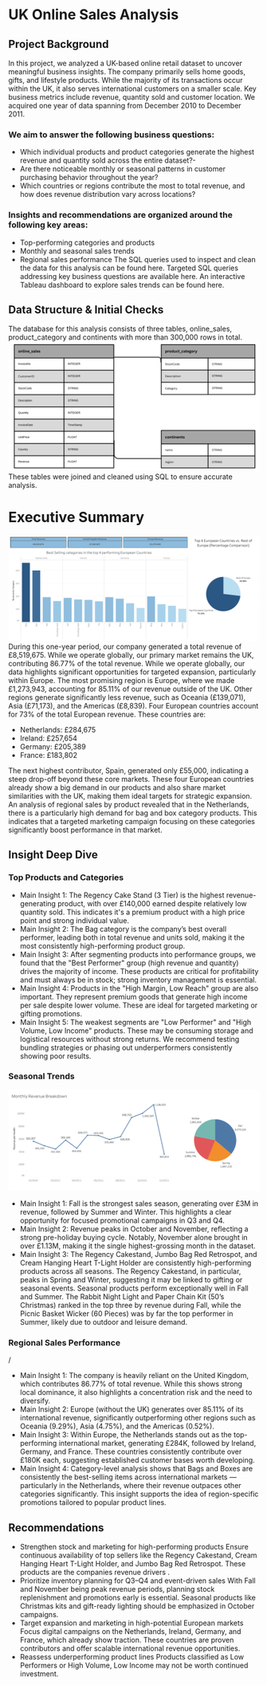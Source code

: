 # UK Online Sales Analysis
## Project Background
In this project, we analyzed a UK-based online retail dataset to uncover meaningful business insights. The company primarily sells home goods, gifts, and lifestyle products. While the majority of its transactions occur within the UK, it also serves international customers on a smaller scale. Key business metrics include revenue, quantity sold and customer location. We acquired one year of data spanning from December 2010 to December 2011.
### We aim to answer the following business questions:
-	Which individual products and product categories generate the highest revenue and quantity sold across the entire dataset?-
-	Are there noticeable monthly or seasonal patterns in customer purchasing behavior throughout the year?
-	Which countries or regions contribute the most to total revenue, and how does revenue distribution vary across locations?
### Insights and recommendations are organized around the following key areas:
-	Top-performing categories and products
-	Monthly and seasonal sales trends
-	Regional sales performance
The SQL queries used to inspect and clean the data for this analysis can be found here.
Targeted SQL queries addressing key business questions are available here.
An interactive Tableau dashboard to explore sales trends can be found here.
## Data Structure & Initial Checks
The database for this analysis consists of three tables, online_sales, product_category and continents with more than 300,000 rows in total.
![](images/data_structure.png)
These tables were joined and cleaned using SQL to ensure accurate analysis.
# Executive Summary
![](images/reg_exc2.png)
During this one-year period, our company generated a total revenue of £8,519,675. While we operate globally, our primary market remains the UK, contributing 86.77% of the total revenue. While we operate globally, our data highlights significant opportunities for targeted expansion, particularly within Europe.
The most promising region is Europe, where we made £1,273,943, accounting for 85.11% of our revenue outside of the UK. Other regions generate significantly less revenue, such as Oceania (£139,071), Asia (£71,173), and the Americas (£8,839).
Four European countries account for 73% of the total European revenue. These countries are:

- Netherlands: £284,675
- Ireland: £257,654
- Germany: £205,389
- France: £183,802

The next highest contributor, Spain, generated only £55,000, indicating a steep drop-off beyond these core markets. These four European countries already show a big demand in our products and also share  market similarities with the UK, making them ideal targets for strategic expansion.
An analysis of regional sales by product revealed that in the Netherlands, there is a particularly high demand for bag and box category products. This indicates  that a  targeted marketing campaign focusing on these categories significantly boost performance in that market.

## Insight Deep Dive
### Top Products and Categories
- Main Insight 1: The Regency Cake Stand (3 Tier) is the highest revenue-generating product, with over £140,000 earned despite relatively low quantity sold. This indicates it's a premium product with a high price point and strong individual value.
- Main Insight 2: The Bag category is the company’s best overall performer, leading both in total revenue and units sold, making it the most consistently high-performing product group.
- Main Insight 3: After segmenting products into performance groups, we found that the "Best Performer" group (high revenue and quantity) drives the majority of income. These products are critical for profitability and must always be in stock; strong inventory management is essential.
- Main Insight 4: Products in the "High Margin, Low Reach" group are also important. They represent premium goods that generate high income per sale despite lower volume. These are ideal for targeted marketing or gifting promotions.
- Main Insight 5:  The weakest segments are "Low Performer" and "High Volume, Low Income" products. These may be consuming storage and logistical resources without strong returns. We recommend testing bundling strategies or phasing out underperformers consistently showing poor results.
### Seasonal Trends
![](images/seasonal_1.png)
- Main Insight 1: Fall is the strongest sales season, generating over £3M in revenue, followed by Summer and Winter. This highlights a clear opportunity for focused promotional campaigns in Q3 and Q4.
- Main Insight 2: Revenue peaks in October and November, reflecting a strong pre-holiday buying cycle. Notably, November alone brought in over £1.13M, making it the single highest-grossing month in the dataset.
- Main Insight 3: The Regency Cakestand, Jumbo Bag Red Retrospot, and Cream Hanging Heart T-Light Holder are consistently high-performing products across all seasons. The Regency Cakestand, in particular, peaks in Spring and Winter, suggesting it may be linked to gifting or seasonal events.
 Seasonal products perform exceptionally well in Fall and Summer. The Rabbit Night Light and Paper Chain Kit (50’s Christmas) ranked in the top three by revenue during Fall, while the Picnic Basket Wicker (60 Pieces) was by far the top performer in Summer, likely due   to outdoor and leisure demand.
### Regional Sales Performance
/[](images/regdown.png)
-	Main Insight 1: The company is heavily reliant on the United Kingdom, which contributes 86.77% of total revenue. While this shows strong local dominance, it also highlights a concentration risk and the need to diversify.
-	Main Insight 2: Europe (without the UK) generates over 85.11% of its international revenue, significantly outperforming other regions such as Oceania (9.29%), Asia (4.75%), and the Americas (0.52%).
-	Main Insight 3: Within Europe, the Netherlands stands out as the top-performing international market, generating £284K, followed by Ireland, Germany, and France. These countries consistently contribute over £180K each, suggesting established customer bases worth developing.
-	Main Insight 4: Category-level analysis shows that Bags and Boxes are consistently the best-selling items across international markets — particularly in the Netherlands, where their revenue outpaces other categories significantly. This insight supports the idea of region-specific promotions tailored to popular product lines.
## Recommendations
- Strengthen stock and marketing for high-performing products
 Ensure continuous availability of top sellers like the Regency Cakestand, Cream Hanging Heart T-Light Holder, and Jumbo Bag Red Retrospot. These products are the companies revenue drivers .
- Prioritize inventory planning for Q3–Q4 and event-driven sales
  With Fall and November being peak revenue periods, planning stock replenishment and promotions early is essential. Seasonal products like Christmas kits and gift-ready lighting should be emphasized in October campaigns.
- Target expansion and marketing in high-potential European markets
  Focus digital campaigns on the Netherlands, Ireland, Germany, and France, which already show traction. These countries are proven contributors and offer scalable international revenue opportunities.
- Reassess underperforming product lines
 Products classified as Low Performers or High Volume, Low Income may not be worth continued investment. 






